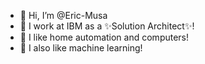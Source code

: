 - 👋 Hi, I’m @Eric-Musa
- 👀 I work at IBM as a ✨Solution Architect✨!
- 🌱 I like home automation and computers!
- 💞️ I also like machine learning!

<!---
Eric-Musa/Eric-Musa is a ✨ special ✨ repository because its `README.md` (this file) appears on your GitHub profile.
You can click the Preview link to take a look at your changes.
--->
